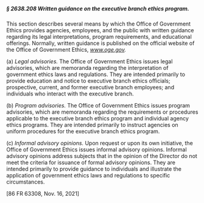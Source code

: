 ##### § 2638.208 Written guidance on the executive branch ethics program. #####

This section describes several means by which the Office of Government Ethics provides agencies, employees, and the public with written guidance regarding its legal interpretations, program requirements, and educational offerings. Normally, written guidance is published on the official website of the Office of Government Ethics, *www.oge.gov.*

(a) *Legal advisories.* The Office of Government Ethics issues legal advisories, which are memoranda regarding the interpretation of government ethics laws and regulations. They are intended primarily to provide education and notice to executive branch ethics officials; prospective, current, and former executive branch employees; and individuals who interact with the executive branch.

(b) *Program advisories.* The Office of Government Ethics issues program advisories, which are memoranda regarding the requirements or procedures applicable to the executive branch ethics program and individual agency ethics programs. They are intended primarily to instruct agencies on uniform procedures for the executive branch ethics program.

(c) *Informal advisory opinions.* Upon request or upon its own initiative, the Office of Government Ethics issues informal advisory opinions. Informal advisory opinions address subjects that in the opinion of the Director do not meet the criteria for issuance of formal advisory opinions. They are intended primarily to provide guidance to individuals and illustrate the application of government ethics laws and regulations to specific circumstances.

[86 FR 63308, Nov. 16, 2021]